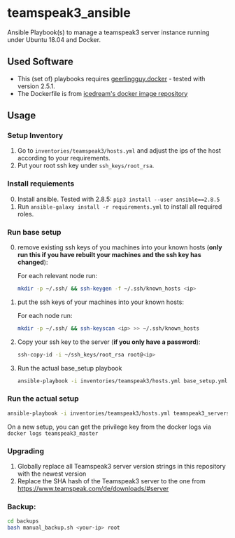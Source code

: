 # teamspeak3_ansible
Ansible Playbook(s) to manage a teamspeak3 server instance running under Ubuntu 18.04 and Docker.

## Used Software

- This (set of) playbooks requires [geerlingguy.docker](https://github.com/geerlingguy/ansible-role-docker) - tested with version 2.5.1.
- The Dockerfile is from [icedream's docker image repository](https://github.com/icedream/docker-ts3server)

## Usage

### Setup Inventory

1. Go to `inventories/teamspeak3/hosts.yml` and adjust the ips of the host according to your requirements.
2. Put your root ssh key under `ssh_keys/root_rsa`.

### Install requiements

0. Install ansible. Tested with 2.8.5: `pip3 install --user ansible==2.8.5`
1. Run `ansible-galaxy install -r requirements.yml` to install all required roles.

### Run base setup

0. remove existing ssh keys of you machines into your known hosts (**only run this if you have rebuilt your machines and the ssh key has changed**):

    For each relevant node run:

    ```bash
    mkdir -p ~/.ssh/ && ssh-keygen -f ~/.ssh/known_hosts <ip>
    ```

1. put the ssh keys of your machines into your known hosts:

    For each node run:

    ```bash
    mkdir -p ~/.ssh/ && ssh-keyscan <ip> >> ~/.ssh/known_hosts
    ```
    
2. Copy your ssh key to the server (**if you only have a password**):

    ```bash
    ssh-copy-id -i ~/ssh_keys/root_rsa root@<ip>
    ```

3. Run the actual base_setup playbook

    ```bash
    ansible-playbook -i inventories/teamspeak3/hosts.yml base_setup.yml
    ```

### Run the actual setup

```bash
ansible-playbook -i inventories/teamspeak3/hosts.yml teamspeak3_servers.yml
```

On a new setup, you can get the privilege key from the docker logs via `docker logs teamspeak3_master`

### Upgrading

1. Globally replace all Teamspeak3 server version strings in this repository with the newest version
2. Replace the SHA hash of the Teamspeak3 server to the one from https://www.teamspeak.com/de/downloads/#server

### Backup:

```bash
cd backups
bash manual_backup.sh <your-ip> root
```
